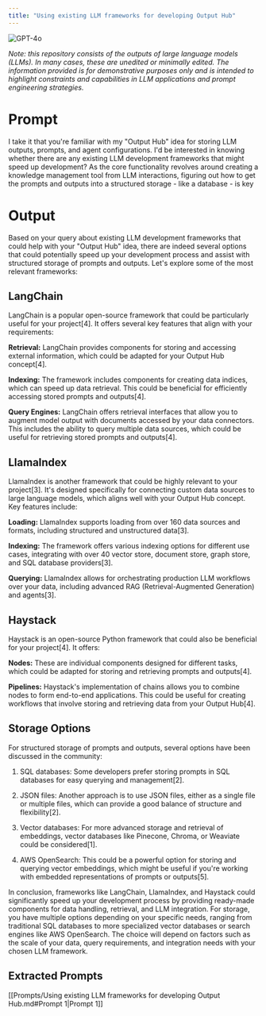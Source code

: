 ```yaml
---
title: "Using existing LLM frameworks for developing Output Hub"
---
```

![GPT-4o](https://img.shields.io/badge/GPT--4o-3333FF?style=for-the-badge&logo=openai&logoColor=white)



*Note: this repository consists of the outputs of large language models (LLMs). In many cases, these are unedited or minimally edited. The information provided is for demonstrative purposes only and is intended to highlight constraints and capabilities in LLM applications and prompt engineering strategies.*


# Prompt

I take it that you're familiar with my "Output Hub" idea for storing LLM outputs, prompts, and agent configurations. I'd be interested in knowing whether there are any existing LLM development frameworks that might speed up development? As the core functionality revolves around creating a knowledge management tool from LLM interactions, figuring out how to get the prompts and outputs into a structured storage - like a database - is key

# Output
Based on your query about existing LLM development frameworks that could help with your "Output Hub" idea, there are indeed several options that could potentially speed up your development process and assist with structured storage of prompts and outputs. Let's explore some of the most relevant frameworks:

## LangChain

LangChain is a popular open-source framework that could be particularly useful for your project[4]. It offers several key features that align with your requirements:

**Retrieval:** LangChain provides components for storing and accessing external information, which could be adapted for your Output Hub concept[4].

**Indexing:** The framework includes components for creating data indices, which can speed up data retrieval. This could be beneficial for efficiently accessing stored prompts and outputs[4].

**Query Engines:** LangChain offers retrieval interfaces that allow you to augment model output with documents accessed by your data connectors. This includes the ability to query multiple data sources, which could be useful for retrieving stored prompts and outputs[4].

## LlamaIndex

LlamaIndex is another framework that could be highly relevant to your project[3]. It's designed specifically for connecting custom data sources to large language models, which aligns well with your Output Hub concept. Key features include:

**Loading:** LlamaIndex supports loading from over 160 data sources and formats, including structured and unstructured data[3].

**Indexing:** The framework offers various indexing options for different use cases, integrating with over 40 vector store, document store, graph store, and SQL database providers[3].

**Querying:** LlamaIndex allows for orchestrating production LLM workflows over your data, including advanced RAG (Retrieval-Augmented Generation) and agents[3].

## Haystack

Haystack is an open-source Python framework that could also be beneficial for your project[4]. It offers:

**Nodes:** These are individual components designed for different tasks, which could be adapted for storing and retrieving prompts and outputs[4].

**Pipelines:** Haystack's implementation of chains allows you to combine nodes to form end-to-end applications. This could be useful for creating workflows that involve storing and retrieving data from your Output Hub[4].

## Storage Options

For structured storage of prompts and outputs, several options have been discussed in the community:

1. SQL databases: Some developers prefer storing prompts in SQL databases for easy querying and management[2].

2. JSON files: Another approach is to use JSON files, either as a single file or multiple files, which can provide a good balance of structure and flexibility[2].

3. Vector databases: For more advanced storage and retrieval of embeddings, vector databases like Pinecone, Chroma, or Weaviate could be considered[1].

4. AWS OpenSearch: This could be a powerful option for storing and querying vector embeddings, which might be useful if you're working with embedded representations of prompts or outputs[5].

In conclusion, frameworks like LangChain, LlamaIndex, and Haystack could significantly speed up your development process by providing ready-made components for data handling, retrieval, and LLM integration. For storage, you have multiple options depending on your specific needs, ranging from traditional SQL databases to more specialized vector databases or search engines like AWS OpenSearch. The choice will depend on factors such as the scale of your data, query requirements, and integration needs with your chosen LLM framework.
 




## Extracted Prompts
[[Prompts/Using existing LLM frameworks for developing Output Hub.md#Prompt 1|Prompt 1]]
